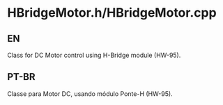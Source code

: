 # HBridgeMotor.h/HBridgeMotor.cpp

## EN
Class for DC Motor control using H-Bridge module (HW-95).

## PT-BR
Classe para Motor DC, usando módulo Ponte-H (HW-95). 
